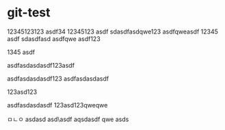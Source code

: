 # git-test

12345123123
asdf34
12345123
asdf
sdasdfasdqwe123
asdfqweasdf
12345
asdf
sdasdfasd
asdfqwe
asdf123

1345
asdf

asdfasdasdasdf123asdf

asdfasdasdasdf123
asdfasdasdasdf

123asd123

asdfasdasdasdf
123asd123qweqwe

ㅁㄴㅇ
asdasd
asd\asdf
aqsdasdf
qwe
asds
